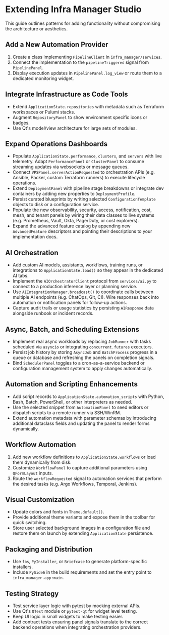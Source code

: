 # Extending Infra Manager Studio

This guide outlines patterns for adding functionality without compromising the
architecture or aesthetics.

## Add a New Automation Provider

1. Create a class implementing `PipelineClient` in `infra_manager/services`.
2. Connect the implementation to the `pipelineTriggered` signal from
   `PipelinePanel`.
3. Display execution updates in `PipelinePanel.log_view` or route them to a
   dedicated monitoring widget.

## Integrate Infrastructure as Code Tools

- Extend `ApplicationState.repositories` with metadata such as Terraform
  workspaces or Pulumi stacks.
- Augment `RepositoryPanel` to show environment specific icons or badges.
- Use Qt's model/view architecture for large sets of modules.

## Expand Operations Dashboards

- Populate `ApplicationState.performance`, `clusters`, and `servers` with live
  telemetry. Adapt `PerformancePanel` or `ClusterPanel` to consume streaming
  updates via websockets or message queues.
- Connect `VPSPanel.serverActionRequested` to orchestration APIs (e.g. Ansible,
  Packer, custom Terraform runners) to execute lifecycle operations.
- Extend `DeploymentPanel` with pipeline stage breakdowns or integrate dev
  containers by adding new properties to `DeploymentProfile`.
- Persist curated blueprints by writing selected `ConfigurationTemplate`
  objects to disk or a configuration service.
- Populate the new observability, security, access, notification, cost, mesh,
  and tenant panels by wiring their data classes to live systems (e.g. Prometheus,
  Vault, Okta, PagerDuty, or cost explorers).
- Expand the advanced feature catalog by appending new `AdvancedFeature`
  descriptors and pointing their descriptions to your implementation docs.

## AI Orchestration

- Add custom AI models, assistants, workflows, training runs, or integrations to
  `ApplicationState.load()` so they appear in the dedicated AI tabs.
- Implement the `AIOrchestratorClient` protocol from `services/ai.py` to connect
  to a production inference layer or planning service.
- Use `AIIntegrationManager.broadcast()` to coordinate calls between multiple
  AI endpoints (e.g. ChatOps, Git, CI). Wire responses back into automation or
  notification panels for follow-up actions.
- Capture audit trails or usage statistics by persisting `AIResponse` data
  alongside runbook or incident records.

## Async, Batch, and Scheduling Extensions

- Implement real async workloads by replacing `JobRunner` with tasks scheduled
  via `asyncio` or integrating `concurrent.futures` executors.
- Persist job history by storing `AsyncJob` and `BatchProcess` progress in a
  queue or database and refreshing the panels on completion signals.
- Bind `SchedulerPanel` toggles to a cron-as-a-service backend or configuration
  management system to apply changes automatically.

## Automation and Scripting Enhancements

- Add script records to `ApplicationState.automation_scripts` with Python,
  Bash, Batch, PowerShell, or other interpreters as needed.
- Use the selected snippet from `AutomationPanel` to seed editors or dispatch
  scripts to a remote runner via SSH/WinRM.
- Extend automation metadata with parameter schemas by introducing additional
  dataclass fields and updating the panel to render forms dynamically.

## Workflow Automation

1. Add new workflow definitions to `ApplicationState.workflows` or load them
   dynamically from disk.
2. Customize `WorkflowPanel` to capture additional parameters using `QFormLayout`
   inputs.
3. Route the `workflowRequested` signal to automation services that perform the
   desired tasks (e.g. Argo Workflows, Temporal, Jenkins).

## Visual Customization

- Update colors and fonts in `Theme.default()`.
- Provide additional theme variants and expose them in the toolbar for quick
  switching.
- Store user selected background images in a configuration file and restore them
  on launch by extending `ApplicationState` persistence.

## Packaging and Distribution

- Use `fbs`, `PyInstaller`, or `Briefcase` to generate platform-specific
  installers.
- Include `PySide6` in the build requirements and set the entry point to
  `infra_manager.app:main`.

## Testing Strategy

- Test service layer logic with pytest by mocking external APIs.
- Use Qt's `QTest` module or `pytest-qt` for widget level testing.
- Keep UI logic in small widgets to make testing easier.
- Add contract tests ensuring panel signals translate to the correct backend
  operations when integrating orchestration providers.
